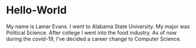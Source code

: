 # Hello-World
My name is Lamar Evans.
I went to Alabama State University.
My major was Political Science.
After college I went into the food industry.
As of now during the covid-19, I've decided a career change to Computer Science.
